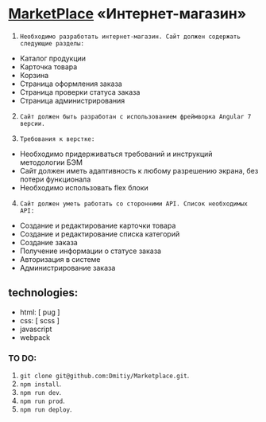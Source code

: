 # [MarketPlace](https://dmitiy.github.io/Marketplace) «Интернет-магазин»

1. `Необходимо разработать интернет-магазин. Сайт должен содержать следующие разделы:`

-   Каталог продукции
-   Карточка товара
-   Корзина
-   Страница оформления заказа
-   Страница проверки статуса заказа
-   Страница администрирования

2. `Сайт должен быть разработан с использованием фреймворка Angular 7 версии.`

3. `Требования к верстке:`

-   Необходимо придерживаться требований и инструкций методологии БЭМ
-   Сайт должен иметь адаптивность к любому разрешению экрана, без потери функционала
-   Необходимо использовать flex блоки

4. `Сайт должен уметь работать со сторонними API. Список необходимых API:`

-   Создание и редактирование карточки товара
-   Создание и редактирование списка категорий
-   Создание заказа
-   Получение информации о статусе заказа
-   Авторизация в системе
-   Администрирование заказа

## technologies:

-   html: [ pug ]
-   css: [ scss ]
-   javascript
-   webpack

### TO DO:

1. `git clone git@github.com:Dmitiy/Marketplace.git`.
2. `npm install`.
3. `npm run dev`.
4. `npm run prod`.
5. `npm run deploy`.
